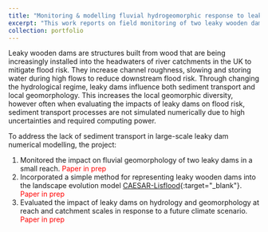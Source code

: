 ```yaml
---
title: "Monitoring & modelling fluvial hydrogeomorphic response to leaky wooden dams"
excerpt: "This work reports on field monitoring of two leaky wooden dam installations and integrates findings into a landscape evolution model.<br/><img src='/images/leaky_dams/leaky_dams_front.jpg'>"
collection: portfolio
---
```


Leaky wooden dams are structures built from wood that are being increasingly installed into the headwaters of river catchments in the UK to mitigate flood risk. They increase channel roughness, slowing and storing water during high flows to reduce downstream flood risk. Through changing the hydrological regime, leaky dams influence both sediment transport and local geomorphology. This increases the local geomorphic diversity, however often when evaluating the impacts of leaky dams on flood risk, sediment transport processes are not simulated numerically due to high uncertainties and required computing power.

To address the lack of sediment transport in large-scale leaky dam numerical modelling, the project:

1. Monitored the impact on fluvial geomorphology of two leaky dams in a small reach. <span style="color:red">Paper in prep</span>
2. Incorporated a simple method for representing leaky wooden dams into the landscape evolution model [CAESAR-Lisflood](https://sourceforge.net/projects/caesar-lisflood/){:target="_blank"}. <span style="color:red">Paper in prep</span>
3. Evaluated the impact of leaky dams on hydrology and geomorphology at reach and catchment scales in response to a future climate scenario. <span style="color:red">Paper in prep</span>